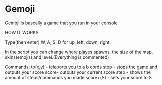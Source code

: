 # Gemoji

Gemoji is bascally a game that you run in your console

HOW IT WORKS

Type(then enter) W, A, S, D for up, left, down, right.

In the script you can change where playes spawns, the size of the map, skins(emojis) and level.(Everything is commented)

Commands: tp(x,y) - teleports you to a b cords 
stop - stops the game and outputs your score 
score- outputs your current score 
step - shows the amount of steps/commands you made 
score+(S) - sets your score to S
